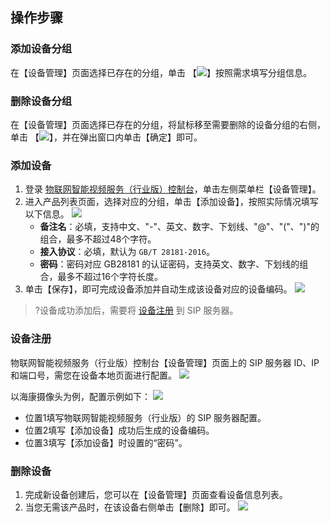 ## 操作步骤

### 添加设备分组

在【设备管理】页面选择已存在的分组，单击 【![](https://main.qcloudimg.com/raw/19ef30a018cd40f5d75f5b22586361e8.png)】按照需求填写分组信息。

### 删除设备分组

在【设备管理】页面选择已存在的分组，将鼠标移至需要删除的设备分组的右侧，单击 【![](https://main.qcloudimg.com/raw/8bd9013851982267a3ef4dfc17d36630.png)】，并在弹出窗口内单击【确定】即可。

### 添加设备

 1. 登录 [物联网智能视频服务（行业版）控制台]()，单击左侧菜单栏【设备管理】。
 2. 进入产品列表页面，选择对应的分组，单击【添加设备】，按照实际情况填写以下信息。
 ![](https://main.qcloudimg.com/raw/0f34927a413bcbaad444f89f35a38a73.jpg)
	- **备注名**：必填，支持中文、"-"、英文、数字、下划线、"@"、"("、")"的组合，最多不超过48个字符。
	- **接入协议**：必填，默认为 `GB/T 28181-2016`。
	- **密码**：密码对应 GB28181 的认证密码，支持英文、数字、下划线的组合，最多不超过16个字符长度。
 3. 单击【保存】，即可完成设备添加并自动生成该设备对应的设备编码。
 ![](https://main.qcloudimg.com/raw/6aa07cbc0f0ae658ec668f33fe3a6923.jpg)
 >?设备成功添加后，需要将 [设备注册](#test) 到 SIP 服务器。
>

[](id:test)

### 设备注册

物联网智能视频服务（行业版）控制台【设备管理】页面上的 SIP 服务器 ID、IP 和端口号，需您在设备本地页面进行配置。
![](https://main.qcloudimg.com/raw/f9b5f6c93aeea0a86f84a104f99595fa.jpg)

以海康摄像头为例，配置示例如下：
![](https://main.qcloudimg.com/raw/1f14330e2cf8c6308b61280015581964.jpg)
- 位置1填写物联网智能视频服务（行业版）的 SIP 服务器配置。
- 位置2填写【添加设备】成功后生成的设备编码。
- 位置3填写【添加设备】时设置的“密码”。


### 删除设备

1. 完成新设备创建后，您可以在【设备管理】页面查看设备信息列表。
2. 当您无需该产品时，在该设备右侧单击【删除】即可。
![](https://main.qcloudimg.com/raw/cdd18395df2f7c2aa1a7fcd8ec4c159a.jpg)


